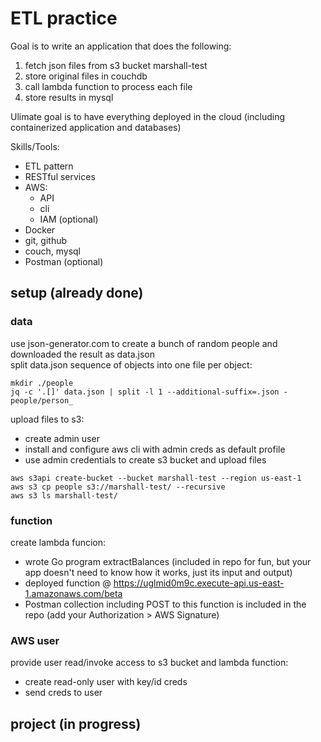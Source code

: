 # ETL practice
Goal is to write an application that does the following:
1) fetch json files from s3 bucket marshall-test
2) store original files in couchdb
3) call lambda function to process each file
4) store results in mysql 

Ulimate goal is to have everything deployed in the cloud (including containerized application and databases)

Skills/Tools:
* ETL pattern
* RESTful services
* AWS:
  * API
  * cli
  * IAM (optional)
* Docker
* git, github
* couch, mysql
* Postman (optional)

## setup (already done)
### data
use json-generator.com to create a bunch of random people and downloaded the result as data.json  
split data.json sequence of objects into one file per object:  
```
mkdir ./people
jq -c '.[]' data.json | split -l 1 --additional-suffix=.json - people/person_
```
upload files to s3:  
* create admin user  
* install and configure aws cli with admin creds as default profile  
* use admin credentials to create s3 bucket and upload files  
```
aws s3api create-bucket --bucket marshall-test --region us-east-1
aws s3 cp people s3://marshall-test/ --recursive
aws s3 ls marshall-test/
``` 

### function
create lambda funcion:
* wrote Go program extractBalances (included in repo for fun, but your app doesn't need to know how it works, just its input and output)
* deployed function @ https://uglmid0m9c.execute-api.us-east-1.amazonaws.com/beta
* Postman collection including POST to this function is included in the repo (add your Authorization > AWS Signature)

### AWS user
provide user read/invoke access to s3 bucket and lambda function:  
* create read-only user with key/id creds
* send creds to user

## project (in progress)
